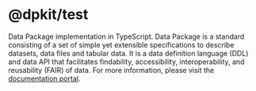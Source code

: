 # @dpkit/test

Data Package implementation in TypeScript. Data Package is a standard consisting of a set of simple yet extensible specifications to describe datasets, data files and tabular data. It is a data definition language (DDL) and data API that facilitates findability, accessibility, interoperability, and reusability (FAIR) of data. For more information, please visit the [documentation portal](https://dpkit.datist.io).
